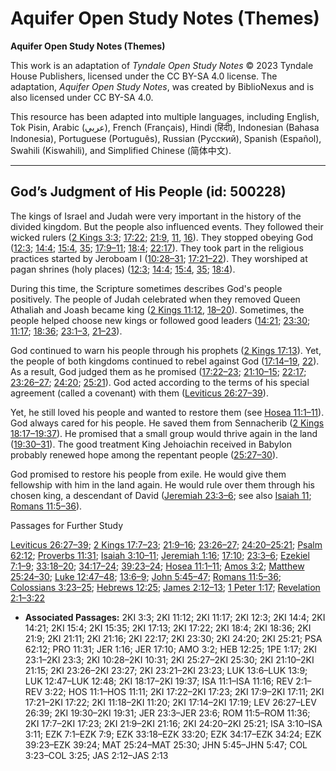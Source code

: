 # Aquifer Open Study Notes (Themes)

**Aquifer Open Study Notes (Themes)**

This work is an adaptation of *Tyndale Open Study Notes* © 2023 Tyndale House Publishers, licensed under the CC BY\-SA 4\.0 license. The adaptation, *Aquifer Open Study Notes*, was created by BiblioNexus and is also licensed under CC BY\-SA 4\.0\.

This resource has been adapted into multiple languages, including English, Tok Pisin, Arabic (عربي), French (Français), Hindi (हिंदी), Indonesian (Bahasa Indonesia), Portuguese (Português), Russian (Русский), Spanish (Español), Swahili (Kiswahili), and Simplified Chinese (简体中文).



--------------------------------

## God’s Judgment of His People (id: 500228)

The kings of Israel and Judah were very important in the history of the divided kingdom. But the people also influenced events. They followed their wicked rulers ([2 Kings 3:3](https://ref.ly/2Kgs3:3); [17:22](https://ref.ly/2Kgs17:22); [21:9](https://ref.ly/2Kgs21:9), [11](https://ref.ly/2Kgs21:11), [16](https://ref.ly/2Kgs21:16)). They stopped obeying God ([12:3](https://ref.ly/2Kgs12:3); [14:4](https://ref.ly/2Kgs14:4); [15:4](https://ref.ly/2Kgs15:4), [35](https://ref.ly/2Kgs15:35); [17:9–11](https://ref.ly/2Kgs17:9-2Kgs17:11); [18:4](https://ref.ly/2Kgs18:4); [22:17](https://ref.ly/2Kgs22:17)). They took part in the religious practices started by Jeroboam I ([10:28–31](https://ref.ly/2Kgs10:28-2Kgs10:31); [17:21–22](https://ref.ly/2Kgs17:21-2Kgs17:22)). They worshiped at pagan shrines (holy places) ([12:3](https://ref.ly/2Kgs12:3); [14:4](https://ref.ly/2Kgs14:4); [15:4](https://ref.ly/2Kgs15:4), [35](https://ref.ly/2Kgs15:35); [18:4](https://ref.ly/2Kgs18:4)).

During this time, the Scripture sometimes describes God's people positively. The people of Judah celebrated when they removed Queen Athaliah and Joash became king ([2 Kings 11:12](https://ref.ly/2Kgs11:12), [18–20](https://ref.ly/2Kgs11:18-2Kgs11:20)). Sometimes, the people helped choose new kings or followed good leaders ([14:21](https://ref.ly/2Kgs14:21); [23:30](https://ref.ly/2Kgs23:30); [11:17](https://ref.ly/2Kgs11:17); [18:36](https://ref.ly/2Kgs18:36); [23:1–3](https://ref.ly/2Kgs23:1-2Kgs23:3), [21–23](https://ref.ly/2Kgs23:21-2Kgs23:23)).

God continued to warn his people through his prophets ([2 Kings 17:13](https://ref.ly/2Kgs17:13)). Yet, the people of both kingdoms continued to rebel against God ([17:14–19](https://ref.ly/2Kgs17:14-2Kgs17:19), [22](https://ref.ly/2Kgs17:22)). As a result, God judged them as he promised ([17:22–23](https://ref.ly/2Kgs17:22-2Kgs17:23); [21:10–15](https://ref.ly/2Kgs21:10-2Kgs21:15); [22:17](https://ref.ly/2Kgs22:17); [23:26–27](https://ref.ly/2Kgs23:26-2Kgs23:27); [24:20](https://ref.ly/2Kgs24:20); [25:21](https://ref.ly/2Kgs25:21)). God acted according to the terms of his special agreement (called a covenant) with them ([Leviticus 26:27–39](https://ref.ly/Lev26:27-Lev26:39)). 

Yet, he still loved his people and wanted to restore them (see [Hosea 11:1–11](https://ref.ly/Hos11:1-Hos11:11)). God always cared for his people. He saved them from Sennacherib ([2 Kings 18:17–19:37](https://ref.ly/2Kgs18:17-2Kgs19:37)). He promised that a small group would thrive again in the land ([19:30–31](https://ref.ly/2Kgs19:30-2Kgs19:31)). The good treatment King Jehoiachin received in Babylon probably renewed hope among the repentant people ([25:27–30](https://ref.ly/2Kgs25:27-2Kgs25:30)). 

God promised to restore his people from exile. He would give them fellowship with him in the land again. He would rule over them through his chosen king, a descendant of David ([Jeremiah 23:3–6](https://ref.ly/Jer23:3-Jer23:6); see also [Isaiah 11](https://ref.ly/Isa11:1-Isa11:16); [Romans 11:5–36](https://ref.ly/Rom11:5-Rom11:36)).

Passages for Further Study

[Leviticus 26:27–39](https://ref.ly/Lev26:27-Lev26:39); [2 Kings 17:7–23](https://ref.ly/2Kgs17:7-2Kgs17:23); [21:9–16](https://ref.ly/2Kgs21:9-2Kgs21:16); [23:26–27](https://ref.ly/2Kgs23:26-2Kgs23:27); [24:20–25:21](https://ref.ly/2Kgs24:20-2Kgs25:21); [Psalm 62:12](https://ref.ly/Ps62:12); [Proverbs 11:31](https://ref.ly/Prov11:31); [Isaiah 3:10–11](https://ref.ly/Isa3:10-Isa3:11); [Jeremiah 1:16](https://ref.ly/Jer1:16); [17:10](https://ref.ly/Jer17:10); [23:3–6](https://ref.ly/Jer23:3-Jer23:6); [Ezekiel 7:1–9](https://ref.ly/Ezek7:1-Ezek7:9); [33:18–20](https://ref.ly/Ezek33:18-Ezek33:20); [34:17–24](https://ref.ly/Ezek34:17-Ezek34:24); [39:23–24](https://ref.ly/Ezek39:23-Ezek39:24); [Hosea 11:1–11](https://ref.ly/Hos11:1-Hos11:11); [Amos 3:2](https://ref.ly/Amos3:2); [Matthew 25:24–30](https://ref.ly/Matt25:24-Matt25:30); [Luke 12:47–48](https://ref.ly/Luke12:47-Luke12:48); [13:6–9](https://ref.ly/Luke13:6-Luke13:9); [John 5:45–47](https://ref.ly/John5:45-John5:47); [Romans 11:5–36](https://ref.ly/Rom11:5-Rom11:36); [Colossians 3:23–25](https://ref.ly/Col3:23-Col3:25); [Hebrews 12:25](https://ref.ly/Heb12:25); [James 2:12–13](https://ref.ly/Jas2:12-Jas2:13); [1 Peter 1:17](https://ref.ly/1Pet1:17); [Revelation 2:1–3:22](https://ref.ly/Rev2:1-Rev3:22)

* **Associated Passages:** 2KI 3:3; 2KI 11:12; 2KI 11:17; 2KI 12:3; 2KI 14:4; 2KI 14:21; 2KI 15:4; 2KI 15:35; 2KI 17:13; 2KI 17:22; 2KI 18:4; 2KI 18:36; 2KI 21:9; 2KI 21:11; 2KI 21:16; 2KI 22:17; 2KI 23:30; 2KI 24:20; 2KI 25:21; PSA 62:12; PRO 11:31; JER 1:16; JER 17:10; AMO 3:2; HEB 12:25; 1PE 1:17; 2KI 23:1–2KI 23:3; 2KI 10:28–2KI 10:31; 2KI 25:27–2KI 25:30; 2KI 21:10–2KI 21:15; 2KI 23:26–2KI 23:27; 2KI 23:21–2KI 23:23; LUK 13:6–LUK 13:9; LUK 12:47–LUK 12:48; 2KI 18:17–2KI 19:37; ISA 11:1–ISA 11:16; REV 2:1–REV 3:22; HOS 11:1–HOS 11:11; 2KI 17:22–2KI 17:23; 2KI 17:9–2KI 17:11; 2KI 17:21–2KI 17:22; 2KI 11:18–2KI 11:20; 2KI 17:14–2KI 17:19; LEV 26:27–LEV 26:39; 2KI 19:30–2KI 19:31; JER 23:3–JER 23:6; ROM 11:5–ROM 11:36; 2KI 17:7–2KI 17:23; 2KI 21:9–2KI 21:16; 2KI 24:20–2KI 25:21; ISA 3:10–ISA 3:11; EZK 7:1–EZK 7:9; EZK 33:18–EZK 33:20; EZK 34:17–EZK 34:24; EZK 39:23–EZK 39:24; MAT 25:24–MAT 25:30; JHN 5:45–JHN 5:47; COL 3:23–COL 3:25; JAS 2:12–JAS 2:13

